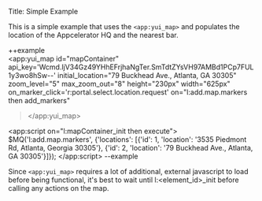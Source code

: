 Title: Simple Example

This is a simple example that uses the `<app:yui_map>` and populates the location of the Appcelerator HQ and the nearest bar.

++example	
<app:yui_map id="mapContainer" api_key='Wcmd.ljV34Gz49YHhEFrjhaNgTer.SmTdtZYsVH97AMBd1PCp7FUL1y3wo8hSw--'
    initial_location="79 Buckhead Ave., Atlanta, GA 30305" zoom_level="5" max_zoom_out="8" height="230px" width="625px"
    on_marker_click='r:portal.select.location.request'
    on="l:add.map.markers then add_markers"
></app:yui_map>

<app:script  on="l:mapContainer_init then execute">
    $MQ('l:add.map.markers', {'locations': [{'id': 1, 'location': '3535 Piedmont Rd, Atlanta, Georgia 30305'}, 
        {'id': 2, 'location': '79 Buckhead Ave., Atlanta, GA 30305'}]});
</app:script>
--example

Since `<app:yui_map>` requires a lot of additional, external javascript to load before being functional, it's best to wait
until <span class="codeword">l:&lt;element_id&gt;_init</span> before calling any actions on the map.